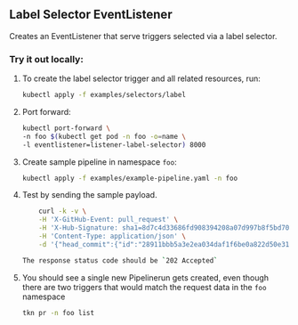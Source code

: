 ## Label Selector EventListener

Creates an EventListener that serve triggers selected via a label selector.

### Try it out locally:

1. To create the label selector trigger and all related resources, run:

   ```bash
   kubectl apply -f examples/selectors/label
   ```

2. Port forward:
   ```bash
   kubectl port-forward \
   -n foo $(kubectl get pod -n foo -o=name \
   -l eventlistener=listener-label-selector) 8000
   ```

3. Create sample pipeline in namespace `foo`:
   ```bash
   kubectl apply -f examples/example-pipeline.yaml -n foo
   ```

3. Test by sending the sample payload.

   ```bash
       curl -k -v \
       -H 'X-GitHub-Event: pull_request' \
       -H 'X-Hub-Signature: sha1=8d7c4d33686fd908394208a07d997b8f5bd70aa6' \
       -H 'Content-Type: application/json' \
       -d '{"head_commit":{"id":"28911bbb5a3e2ea034daf1f6be0a822d50e31e73"},"action": "opened", "pull_request":{"head":{"sha": "28911bbb5a3e2ea034daf1f6be0a822d50e31e73"}},"repository":{"clone_url": "https://github.com/tektoncd/triggers.git", "url":"https://github.com/tektoncd/triggers.git"}}' http://localhost:8000   ```

   The response status code should be `202 Accepted`

4. You should see a single new Pipelinerun gets created, even though there are two triggers that would match the request data in the `foo` namespace

   ```bash
   tkn pr -n foo list
   ```

